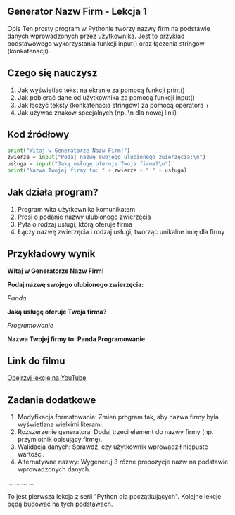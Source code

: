 ## Generator Nazw Firm - Lekcja 1
Opis
Ten prosty program w Pythonie tworzy nazwy firm na podstawie danych wprowadzonych przez użytkownika. Jest to przykład podstawowego wykorzystania funkcji input() oraz łączenia stringów (konkatenacji).

## Czego się nauczysz

1. Jak wyświetlać tekst na ekranie za pomocą funkcji print()
2. Jak pobierać dane od użytkownika za pomocą funkcji input()
3. Jak łączyć teksty (konkatenacja stringów) za pomocą operatora +
4. Jak używać znaków specjalnych (np. \n dla nowej linii)

## Kod źródłowy

```python
print("Witaj w Generatorze Nazw Firm!")
zwierze = input("Podaj nazwę swojego ulubionego zwierzęcia:\n")
usługa = input("Jaką usługę oferuje Twoja firma?\n")
print("Nazwa Twojej firmy to: " + zwierze + " " + usługa)
```

## Jak działa program?

1. Program wita użytkownika komunikatem
2. Prosi o podanie nazwy ulubionego zwierzęcia
3. Pyta o rodzaj usługi, którą oferuje firma
4. Łączy nazwę zwierzęcia i rodzaj usługi, tworząc unikalne imię dla firmy

## Przykładowy wynik

**Witaj w Generatorze Nazw Firm!**

**Podaj nazwę swojego ulubionego zwierzęcia:**

*Panda*

**Jaką usługę oferuje Twoja firma?**

*Programowanie*

**Nazwa Twojej firmy to: Panda Programowanie**

## Link do filmu
[Obejrzyj lekcję na YouTube](https://youtu.be/Xhax22aEEgQ)

## Zadania dodatkowe

1. Modyfikacja formatowania: Zmień program tak, aby nazwa firmy była wyświetlana wielkimi literami.
2. Rozszerzenie generatora: Dodaj trzeci element do nazwy firmy (np. przymiotnik opisujący firmę).
3. Walidacja danych: Sprawdź, czy użytkownik wprowadził niepuste wartości.
4. Alternatywne nazwy: Wygeneruj 3 różne propozycje nazw na podstawie wprowadzonych danych.

... ... ... ...

To jest pierwsza lekcja z serii "Python dla początkujących". Kolejne lekcje będą budować na tych podstawach.
